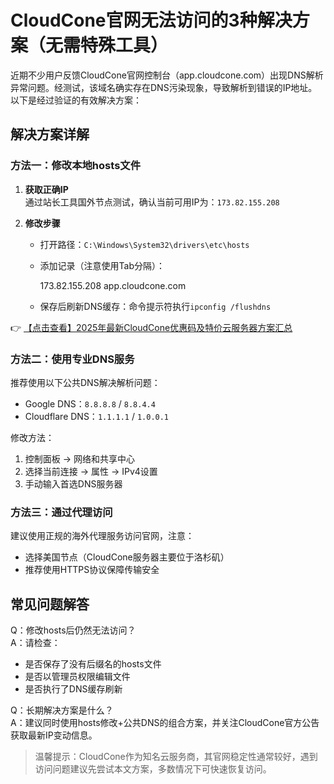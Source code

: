 # CloudCone官网无法访问的3种解决方案（无需特殊工具）

近期不少用户反馈CloudCone官网控制台（app.cloudcone.com）出现DNS解析异常问题。经测试，该域名确实存在DNS污染现象，导致解析到错误的IP地址。以下是经过验证的有效解决方案：

## 解决方案详解

### 方法一：修改本地hosts文件

1. **获取正确IP**  
   通过站长工具国外节点测试，确认当前可用IP为：`173.82.155.208`

2. **修改步骤**  
   - 打开路径：`C:\Windows\System32\drivers\etc\hosts`
   - 添加记录（注意使用Tab分隔）：
     
     173.82.155.208    app.cloudcone.com
     
   - 保存后刷新DNS缓存：命令提示符执行`ipconfig /flushdns`

👉 [【点击查看】2025年最新CloudCone优惠码及特价云服务器方案汇总](https://bit.ly/Cloudcone)

### 方法二：使用专业DNS服务

推荐使用以下公共DNS解决解析问题：
- Google DNS：`8.8.8.8` / `8.8.4.4`
- Cloudflare DNS：`1.1.1.1` / `1.0.0.1`

修改方法：
1. 控制面板 → 网络和共享中心
2. 选择当前连接 → 属性 → IPv4设置
3. 手动输入首选DNS服务器

### 方法三：通过代理访问

建议使用正规的海外代理服务访问官网，注意：
- 选择美国节点（CloudCone服务器主要位于洛杉矶）
- 推荐使用HTTPS协议保障传输安全

## 常见问题解答

Q：修改hosts后仍然无法访问？  
A：请检查：  
- 是否保存了没有后缀名的hosts文件  
- 是否以管理员权限编辑文件  
- 是否执行了DNS缓存刷新  

Q：长期解决方案是什么？  
A：建议同时使用hosts修改+公共DNS的组合方案，并关注CloudCone官方公告获取最新IP变动信息。

> 温馨提示：CloudCone作为知名云服务商，其官网稳定性通常较好，遇到访问问题建议先尝试本文方案，多数情况下可快速恢复访问。